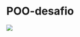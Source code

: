 # POO-desafio

[![](https://mermaid.ink/img/pako:eNplksFOwzAMhl8lymmI8QIVFwQXDqCJoZ16cRPTWqT25CQTbOzdybp13bSc4vzx_9lOdtaJR1tZFyDGF4JWoa_5ddEJo3n8e3gwH7hW8TmJvuVIDsK1_LQGxdDJJwb8EiYn1_o7bLAFL_rKCZUxjXJl7r3kJqCJThF5SVu80IiT2UjI_XR434gEBDYdxCW1PJUySRSfS-wS-kmDYsIJdDXYze4mxVNPnOlCqXmYxG3Xu5pNWRegRYBf4vZ0nsSBHhyGaA05XoSxDMeRMJzcZsukJdX0Q1Ru7Sfy7UBHdKC2eJ5SuRSsMgIgIXucgFTyCPRZVJFkJdvZNeTmVcwIwR9qSBfQEp_LzBrOIE_HRt5lA08NzKYKMgTawph64Nm5LUX2QL78sAFQ29RheVJbla0H_a7t8R6UUS9_2dkqaca5zWtfejp9SFt9QYi4_weCpPKb?type=png)](https://mermaid.live/edit#pako:eNplksFOwzAMhl8lymmI8QIVFwQXDqCJoZ16cRPTWqT25CQTbOzdybp13bSc4vzx_9lOdtaJR1tZFyDGF4JWoa_5ddEJo3n8e3gwH7hW8TmJvuVIDsK1_LQGxdDJJwb8EiYn1_o7bLAFL_rKCZUxjXJl7r3kJqCJThF5SVu80IiT2UjI_XR434gEBDYdxCW1PJUySRSfS-wS-kmDYsIJdDXYze4mxVNPnOlCqXmYxG3Xu5pNWRegRYBf4vZ0nsSBHhyGaA05XoSxDMeRMJzcZsukJdX0Q1Ru7Sfy7UBHdKC2eJ5SuRSsMgIgIXucgFTyCPRZVJFkJdvZNeTmVcwIwR9qSBfQEp_LzBrOIE_HRt5lA08NzKYKMgTawph64Nm5LUX2QL78sAFQ29RheVJbla0H_a7t8R6UUS9_2dkqaca5zWtfejp9SFt9QYi4_weCpPKb)
